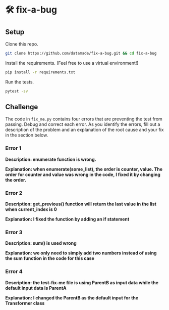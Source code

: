 # 🛠 fix-a-bug

## Setup

Clone this repo.

```bash
git clone https://github.com/datamade/fix-a-bug.git && cd fix-a-bug
```

Install the requirements. (Feel free to use a virtual environment!)

```bash
pip install -r requirements.txt
```

Run the tests.

```bash
pytest -sv
```

## Challenge

The code in `fix_me.py` contains four errors that are preventing the test from
passing. Debug and correct each error. As you identify the errors, fill out
a description of the problem and an explanation of the root cause and your fix
in the section below.

### Error 1

**Description:  enumerate function is wrong.**

**Explanation:  when enumerate(some_list), the order is counter, value. The order for counter and value was wrong in the code, I fixed it by changing the order.**


### Error 2

**Description: get_previous() function will return the last value in the list when current_index is 0**

**Explanation: I fixed the function by adding an if statement**

### Error 3

**Description: sum() is used wrong**

**Explanation: we only need to simply add two numbers instead of using the sum function in the code for this case**

### Error 4

**Description: the test-fix-me file is using ParentB as input data while the default input data is ParentA**

**Explanation: I changed the ParentB as the default input for the Transformer class**
